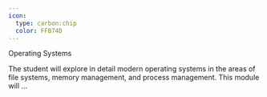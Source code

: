 ```yaml
---
icon:
  type: carbon:chip
  color: FFB74D
---
```

Operating Systems

The student will explore in detail modern operating systems in the areas of file systems, memory management, and process management. This module will  ... 
